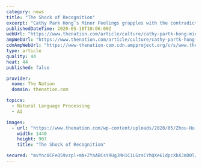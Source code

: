 ```yaml
---
category: news
title: "The Shock of Recognition"
excerpt: "Cathy Park Hong’s Minor Feelings grapples with the contradictions of Asian American experience in order to tell a story of solidarity."
publishedDateTime: 2020-05-18T10:06:00Z
webUrl: "https://www.thenation.com/article/culture/cathy-partk-hong-minor-feelings-asian-american-reckoning-review/"
ampWebUrl: "https://www.thenation.com/article/culture/cathy-partk-hong-minor-feelings-asian-american-reckoning-review/tnamp/"
cdnAmpWebUrl: "https://www-thenation-com.cdn.ampproject.org/c/s/www.thenation.com/article/culture/cathy-partk-hong-minor-feelings-asian-american-reckoning-review/tnamp/"
type: article
quality: 44
heat: 44
published: false

provider:
  name: The Nation
  domain: thenation.com

topics:
  - Natural Language Processing
  - AI

images:
  - url: "https://www.thenation.com/wp-content/uploads/2020/05/Zhou-Hu-ftr_img.jpg"
    width: 1440
    height: 907
    title: "The Shock of Recognition"

secured: "mvYnc8CFeQ59vzpl+mN+ZYaABCsY9UgJMH1C1LGzsCYhQXe61dpcXbXJmD0l/ZqWIi4cihrMNr2iAppa8acdxeatd6Gex5n+KK6ufXM8E1I3sagInHLMf0WN7hZvJdRmMXjV2JeyPUm6iWit5Fe8fe/eEpdZnH8QL7keUYHSaTDX4h7neA3grE/g5kdRlMIjVuIRdOmuZHzt0mQw4+ClJ9FMIDFwymvHURUr46Sh+Ep+mCxPGup6UJjjrxXfHxTB+UyQfJQIIqrhZ59/iCDbboFe6dY17hZgDH2rW1bDaDMEIrqB8vTqjexeSJ1HQnZwWKpbjJHamfXwaJ+BGk2F40aogRPHWEe4doQHLY27Nid3BmoeVMkukGa/5KWfFxCATtJ0sqJQr3tEebqnJDc8r2eNfflr+wbZqgSstrZMC5EXshcrQYh37ZaQrEI3qCs11AbVTRVh7ue/9Mm6qHKDXIWbsJg3l19BPJJe4H0/MC8=;Z5F/wdoejMe+yu8ST+DGcQ=="
---
```


